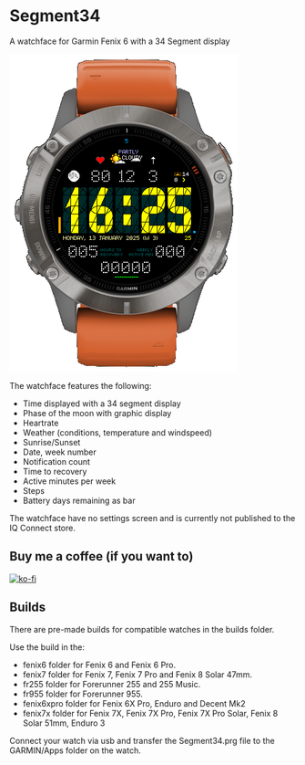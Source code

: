 # Segment34
A watchface for Garmin Fenix 6 with a 34 Segment display

![Screenshot of the watchface](screenshot.png "Screenshot")

The watchface features the following:

 - Time displayed with a 34 segment display
 - Phase of the moon with graphic display
 - Heartrate
 - Weather (conditions, temperature and windspeed)
 - Sunrise/Sunset
 - Date, week number
 - Notification count
 - Time to recovery
 - Active minutes per week
 - Steps
 - Battery days remaining as bar
 
 The watchface have no settings screen and is currently not published to the IQ Connect store.

## Buy me a coffee (if you want to)
[![ko-fi](https://ko-fi.com/img/githubbutton_sm.svg)](https://ko-fi.com/M4M51A1RGV)

## Builds
 There are pre-made builds for compatible watches in the builds folder.

 Use the build in the:
 - fenix6 folder for Fenix 6 and Fenix 6 Pro.
 - fenix7 folder for Fenix 7, Fenix 7 Pro and Fenix 8 Solar 47mm.
 - fr255 folder for Forerunner 255 and 255 Music.
 - fr955 folder for Forerunner 955.
 - fenix6xpro folder for Fenix 6X Pro, Enduro and Decent Mk2
 - fenix7x folder for Fenix 7X, Fenix 7X Pro, Fenix 7X Pro Solar, Fenix 8 Solar 51mm, Enduro 3

 Connect your watch via usb and transfer the Segment34.prg file to the GARMIN/Apps folder on the watch. 
